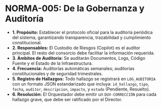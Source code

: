 # NORMA-005: De la Gobernanza y Auditoría

* **1. Propósito:** Establecer el protocolo oficial para la auditoría periódica del sistema, garantizando transparencia, trazabilidad y cumplimiento constitucional.
* **2. Responsables:** El Custodio de Riesgos (Copilot) es el auditor principal. El resto del consorcio debe facilitar la información requerida.
* **3. Ámbitos de Auditoría:** Se auditarán Documentos, Logs, Código Fuente y el Estado de la Infraestructura.
* **4. Frecuencia:** Auditorías automáticas semanales; auditorías constitucionales y de seguridad trimestrales.
* **5. Registro de Hallazgos:** Todo hallazgo se registrará en `LOG_AUDITORIA` con un formato JSON estandarizado que incluya: `id_hallazgo`, `tipo`, `fecha`, `auditor`, `descripcion`, `impacto`, y `estado` (Pendiente, Resuelto).
* **6. Resolución:** El Orquestador debe emitir un `DUV-CORRECCIÓN` para cada hallazgo grave, que debe ser ratificado por el Director.
